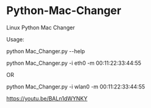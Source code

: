 # Python-Mac-Changer
Linux Python Mac Changer

Usage:

python Mac_Changer.py --help

python Mac_Changer.py -i eth0 -m 00:11:22:33:44:55

OR

python Mac_Changer.py -i wlan0 -m 00:11:22:33:44:55

https://youtu.be/BALn1dWYNKY
